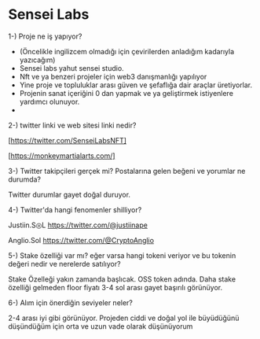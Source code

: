 # Sensei Labs
1-) Proje ne iş yapıyor?
- (Öncelikle ingilizcem olmadığı için çevirilerden anladığım kadarıyla yazıcağım)
- Sensei labs yahut sensei studio. 
- Nft ve ya benzeri projeler için web3 danışmanlığı yapılıyor
- Yine proje ve topluluklar arası güven ve şefaflığa dair araçlar üretiyorlar.
- Projenin sanat içeriğini 0 dan yapmak ve ya geliştirmek istiyenlere yardımcı olunuyor.
- 
2-) twitter linki ve web sitesi linki nedir?

[https://twitter.com/SenseiLabsNFT]

[https://monkeymartialarts.com/]

3-) Twitter takipçileri gerçek mi? Postalarına gelen beğeni ve yorumlar ne durumda?

Twitter durumlar gayet doğal duruyor.

4-) Twitter'da hangi fenomenler shilliyor?

Justiin.S◎L https://twitter.com/@justiinape

Anglio.Sol https://twitter.com/@CryptoAnglio

5-) Stake özelliği var mı? eğer varsa hangi tokeni veriyor ve bu tokenin değeri nedir ve nerelerde satılıyor?

Stake Özelleği yakın zamanda başlıcak. OSS token adında. Daha stake özelliği gelmeden floor fiyatı 3-4 sol arası gayet başırılı görünüyor.

6-) Alım için önerdiğin seviyeler neler?


2-4 arası iyi gibi görünüyor. Projeden ciddi ve doğal yol ile büyüdüğünü düşündüğüm için orta ve uzun vade olarak düşünüyorum
